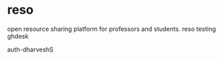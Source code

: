 # reso

open resource sharing platform for professors and students.
reso testing ghdesk

auth-dharveshS